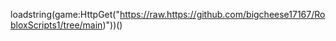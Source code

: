 loadstring(game:HttpGet("https://raw.https://github.com/bigcheese17167/RobloxScripts1/tree/main)"))()
